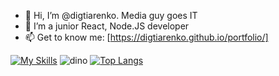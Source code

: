
- 👋 Hi, I’m @digtiarenko. Media guy goes IT
- 🌱 I’m a junior React, Node.JS developer
- 📫 Get to know me: [https://digtiarenko.github.io/portfolio/]

[![My Skills](https://skillicons.dev/icons?i=git,heroku,css,html,sass,js,ts,styledcomponents,react,redux,mongodb,nodejs,netlify,firebase,figma&theme=dark)](https://skillicons.dev)
![dino](https://user-images.githubusercontent.com/69214792/198691000-3614bc4d-b35c-4e8b-845f-ed8aadf506f2.gif)
[![Top Langs](https://github-readme-stats.vercel.app/api/top-langs/?username=digtiarenko&layout=compact)](https://github.com/anuraghazra/github-readme-stats)


